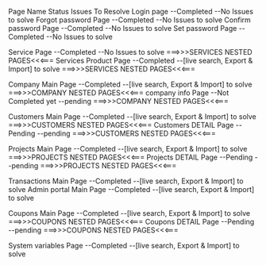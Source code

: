 <!-- Screen Name Completed Till 🔥 📅{11-11-2022} -->
Page Name                            Status                             Issues To Resolve
Login page                           --Completed                        --No Issues to solve
Forgot password Page                 --Completed                        --No Issues to solve
Confirm password Page                --Completed                        --No Issues to solve
Set password Page                    --Completed                        --No Issues to solve

Service Page                         --Completed                        --No Issues to solve
===>>>SERVICES NESTED PAGES<<<===
Services Product Page                --Completed                        --[live search, Export & Import] to solve
===>>>SERVICES NESTED PAGES<<<===

Company Main Page                    --Completed                        --[live search, Export & Import] to solve
===>>>COMPANY NESTED PAGES<<<===
company info Page                    --Not Completed yet                --pending
===>>>COMPANY NESTED PAGES<<<===

Customers Main Page                  --Completed                        --[live search, Export & Import] to solve
===>>>CUSTOMERS NESTED PAGES<<<===
Customers DETAIL Page                --Pending                          --pending
===>>>CUSTOMERS NESTED PAGES<<<===

Projects Main Page                   --Completed                        --[live search, Export & Import] to solve
===>>>PROJECTS NESTED PAGES<<<===
Projects DETAIL Page                --Pending                          --pending
===>>>PROJECTS NESTED PAGES<<<===

Transactions Main Page               --Completed                        --[live search, Export & Import] to solve
Admin portal Main Page               --Completed                        --[live search, Export & Import] to solve

Coupons Main Page                    --Completed                        --[live search, Export & Import] to solve
===>>>COUPONS NESTED PAGES<<<===
Coupons DETAIL Page                --Pending                          --pending
===>>>COUPONS NESTED PAGES<<<===

System variables Page               --Completed                        --[live search, Export & Import] to solve